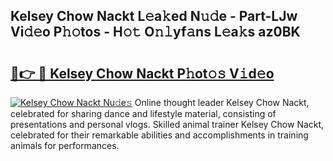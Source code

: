 ## Kelsey Chow Nackt L𝚎a𝚔ed N𝚞𝚍e - Part-LJw Vi𝚍𝚎o P𝚑𝚘tos - H𝚘𝚝 O𝚗𝚕yf𝚊ns L𝚎a𝚔s az0BK

# <h2><a href="http://kfbcw8w.oniu.top/?m=Kelsey+Chow+Nackt">🔗👉 🔴 Kelsey Chow Nackt P𝚑ot𝚘𝚜 V𝚒d𝚎o</a></h2>

[![Kelsey Chow Nackt Nu𝚍e𝚜](https://i.imgur.com/0qMVB7G.gif)](http://kfbcw8w.oniu.top/?m=Kelsey+Chow+Nackt)
Online thought leader Kelsey Chow Nackt, celebrated for sharing dance and lifestyle material, consisting of presentations and personal vlogs. Skilled animal trainer Kelsey Chow Nackt, celebrated for their remarkable abilities and accomplishments in training animals for performances.  
